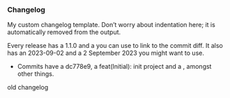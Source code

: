 ### Changelog
My custom changelog template. Don’t worry about indentation here; it is automatically removed from the output.

Every release has a 1.1.0 and a  you can use to link to the commit diff.
It also has an 2023-09-02 and a 2 September 2023 you might want to use.
- Commits have a dc778e9, a feat(Initial): init project and a , amongst other things.

<!-- auto-changelog-above -->

old changelog

